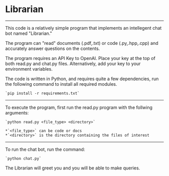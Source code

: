 # Librarian
 
 ***
 
 This code is a relatively simple program that implements an intellegent chat bot named "Librarian."

 The program can "read" documents (.pdf,.txt) or code (.py,.hpp,.cpp) and accurately answer questions on the contents.

 The program requires an API Key to OpenAI. Place your key at the top of both read.py and chat.py files. Alternatively, add your key to your environment variables.
 
 The code is written in Python, and requires quite a few dependencies, run the following command to install all required modules.

    `pip install -r requirements.txt`
 
 ***
 
 To execute the program, first run the read.py program with the follwing arguments:
 
    `python read.py <file_type> <directory>`

    *`<file_type>` can be code or docs
    *`<directory>` is the directory containing the files of interest
 
 ***
 
 To run the chat bot, run the command:
 
    `python chat.py`

 The Librarian will greet you and you will be able to make queries. 
